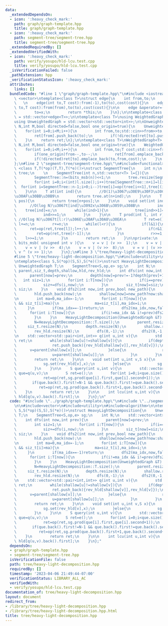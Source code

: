 ```yaml
---
data:
  _extendedDependsOn:
  - icon: ':heavy_check_mark:'
    path: graph/graph-template.hpp
    title: graph/graph-template.hpp
  - icon: ':heavy_check_mark:'
    path: segment-tree/segment-tree.hpp
    title: segment-tree/segment-tree.hpp
  _extendedRequiredBy: []
  _extendedVerifiedWith:
  - icon: ':heavy_check_mark:'
    path: verify/yosupo/hld-lcu.test.cpp
    title: verify/yosupo/hld-lcu.test.cpp
  _isVerificationFailed: false
  _pathExtension: hpp
  _verificationStatusIcon: ':heavy_check_mark:'
  attributes:
    links: []
  bundledCode: "#line 1 \"graph/graph-template.hpp\"\n#include <iostream>\n#include\
    \ <vector>\ntemplate<class T>\nstruct edge{\n    int from,to;\n    T cost;\n \
    \   \n    edge(int to,T cost):from(-1),to(to),cost(cost){}\n    edge(int from,int\
    \ to,T cost):from(from),to(to),cost(cost){}\n\n    edge &operator=(const int &x){\n\
    \        to=x;\n        return *this;\n    }\n};\n\ntemplate<class T>\nusing Edges\
    \ = std::vector<edge<T>>;\n\ntemplate<class T>\nusing WeightedGraph = std::vector<Edges<T>>;\n\
    using UnweightedGraph = std::vector<std::vector<int>>;\n\nUnweightedGraph input_graph(int\
    \ N,int M,bool directed=false,bool one_origin=true){\n    UnweightedGraph ret(N);\n\
    \    for(int i=0;i<M;i++){\n        int from,to;std::cin>>from>>to;\n        if(one_origin)from--,to--;\n\
    \        ret[from].push_back(to);\n        if(!directed)ret[to].push_back(from);\n\
    \    }\n    return ret;\n};\n\ntemplate<class T>\nWeightedGraph<T> input_wgraph(int\
    \ N,int M,bool directed=false,bool one_origin=true){\n    WeightedGraph<T> ret(N);\n\
    \    for(int i=0;i<M;i++){\n        int from,to;T cost;std::cin>>from>>to>>cost;\n\
    \        if(one_origin)from--,to--;\n        ret[from].emplace_back(from,to,cost);\n\
    \        if(!directed)ret[to].emplace_back(to,from,cost);\n    }\n    return ret;\n\
    };\n#line 2 \"segment-tree/segment-tree.hpp\"\n#include<functional>\ntemplate\
    \ <class T,T(*op)(T,T),T(*e)()>\nstruct SegmentTree{\n    int n;\n    std::vector<T>\
    \ tree;\n    \n    SegmentTree(int n,std::vector<T> l={}){\n        //SegmentTree<T,op,e>(n,l={})\n\
    \        SegmentTree::n=(bits_msb(n))<<1;\n        tree.resize(SegmentTree::n*2,e());\n\
    \        for(int i=0;i<(int)l.size();i++)tree[SegmentTree::n+i]=l[i];\n      \
    \  for(int i=SegmentTree::n-1;i>0;i--)tree[i]=op(tree[i<<1],tree[(i<<1)+1]);\n\
    \    }\n\n    T at(int ind){\n        //O(1)\u3067\u30E9\u30F3\u30C0\u30E0\u30A2\
    \u30AF\u30BB\u30B9\n        return tree.at(n+ind);\n    }\n\n    T operator[](int\
    \ pos){\n        return tree[n+pos];\n    }\n\n    void set(int ind,T x){\n  \
    \      //O(log N)\u3067t[ind]\u3092x\u306B\u3059\u308B\n        ind+=n;\n    \
    \    tree[ind]=x;\n        while(ind>1){\n            tree[ind>>1]=op(tree[ind],tree[ind^1]);\n\
    \            ind>>=1;\n        }\n    }\n\n    T prod(int l, int r){\n       \
    \ //O(log N)\u3067t[l:r)\u306E\u30AF\u30A8\u30EA\n        T ret=e();\n       \
    \ l+=n;\n        r+=n;\n        while(l<r){\n            if(l&1){\n          \
    \      ret=op(ret,tree[l]);l++;\n            }\n            if(r&1){\n       \
    \         ret=op(ret,tree[r-1]);\n            }\n            r>>=1;\n        \
    \    l>>=1;\n        }\n        return ret;\n    }\n\nprivate:\n    unsigned int\
    \ bits_msb( unsigned int v ){\n    v = v | (v >>  1);\n    v = v | (v >>  2);\n\
    \    v = v | (v >>  4);\n    v = v | (v >>  8);\n    v = v | (v >> 16);\n    return\
    \ v ^ (v >> 1);\n    }\n};\n#line 3 \"tree/heavy-light-decomposition.hpp\"\n\n\
    #line 5 \"tree/heavy-light-decomposition.hpp\"\n#include<utility>\n#include<algorithm>\n\
    \ntemplate<class S,S(*op)(S,S),S(*e)()>\nstruct HeavyLightDecomposition{\n   \
    \ UnweightedGraph T;\n    SegmentTree<S,op,e> sg;\n    int N;\n    std::vector<int>\
    \ parent,siz_t,depth,shallow,hld,rev_hld;\n    int dfs(int now,int prev){\n  \
    \      parent[now]=prev;\n        depth[now]=prev!=-1?depth[prev]+1:0;\n     \
    \   int siz=1;\n        for(int i:T[now]){\n            if(i==prev)continue;\n\
    \            siz+=dfs(i,now);\n        }\n        siz_t[now]=siz;\n        return\
    \ siz;\n    }\n    void dfs2(int now,int prev,bool new_path){\n        rev_hld[now]=hld.size();\n\
    \        hld.push_back(now);\n        shallow[now]=new_path?now:shallow[prev];\n\
    \n        int ma=0,ma_idx=-1;\n        for(int i:T[now]){\n            if(i!=prev\
    \ && siz_t[i]>ma){\n                ma=siz_t[i],ma_idx=i;\n            }\n   \
    \     }\n        if(ma_idx==-1)return;\n        dfs2(ma_idx,now,false);\n\n  \
    \      for(int i:T[now]){\n            if(i!=ma_idx && i!=prev)dfs2(i,now,true);\n\
    \        }\n    }\n    HeavyLightDecomposition(UnweightedGraph &T):T(T),sg(SegmentTree<S,op,e>(T.size())){\n\
    \        N=HeavyLightDecomposition::T.size();\n        parent.resize(N);\n   \
    \     siz_t.resize(N);\n        depth.resize(N);\n        shallow.resize(N);\n\
    \        rev_hld.resize(N);\n        dfs(0,-1);\n        dfs2(0,-1,1);\n    }\n\
    \n    std::vector<std::pair<int,int>> q(int u,int v){\n        std::vector<std::pair<int,int>>\
    \ ret;\n        while(shallow[u]!=shallow[v]){\n            if(depth[shallow[u]]<=depth[shallow[v]]){\n\
    \                ret.push_back({rev_hld[shallow[v]],rev_hld[v]});\n          \
    \      v=parent[shallow[v]];\n            }else{\n                ret.push_back({rev_hld[shallow[u]],rev_hld[u]});\n\
    \                u=parent[shallow[u]];\n            }\n        }\n        ret.push_back({std::min(rev_hld[u],rev_hld[v]),std::max(rev_hld[u],rev_hld[v])});\n\
    \        return ret;\n    }\n\n    void set(int u,int v,S x){\n        if(parent[v]==u){\n\
    \            sg.set(rev_hld[v],x);\n        }else{\n            sg.set(rev_hld[u],x);\n\
    \        }\n    }\n\n    S query(int u,int v){\n        std::vector<std::pair<int,int>>\
    \ que=q(u,v);\n        S ret=e();\n        for(int i=0;i<que.size()-1;i++){\n\
    \            ret=op(ret,sg.prod(que[i].first,que[i].second+1));\n        }\n \
    \       if(que.back().first!=N-1 && que.back().first!=que.back().second){\n  \
    \          ret=op(ret,sg.prod(que.back().first+1,que.back().second+1));\n    \
    \    }\n        return ret;\n    }\n\n    int lcu(int u,int v){\n        return\
    \ hld[q(u,v).back().first];\n    }\n};\n"
  code: "#include \"../graph/graph-template.hpp\"\n#include \"../segment-tree/segment-tree.hpp\"\
    \n\n#include<vector>\n#include<utility>\n#include<algorithm>\n\ntemplate<class\
    \ S,S(*op)(S,S),S(*e)()>\nstruct HeavyLightDecomposition{\n    UnweightedGraph\
    \ T;\n    SegmentTree<S,op,e> sg;\n    int N;\n    std::vector<int> parent,siz_t,depth,shallow,hld,rev_hld;\n\
    \    int dfs(int now,int prev){\n        parent[now]=prev;\n        depth[now]=prev!=-1?depth[prev]+1:0;\n\
    \        int siz=1;\n        for(int i:T[now]){\n            if(i==prev)continue;\n\
    \            siz+=dfs(i,now);\n        }\n        siz_t[now]=siz;\n        return\
    \ siz;\n    }\n    void dfs2(int now,int prev,bool new_path){\n        rev_hld[now]=hld.size();\n\
    \        hld.push_back(now);\n        shallow[now]=new_path?now:shallow[prev];\n\
    \n        int ma=0,ma_idx=-1;\n        for(int i:T[now]){\n            if(i!=prev\
    \ && siz_t[i]>ma){\n                ma=siz_t[i],ma_idx=i;\n            }\n   \
    \     }\n        if(ma_idx==-1)return;\n        dfs2(ma_idx,now,false);\n\n  \
    \      for(int i:T[now]){\n            if(i!=ma_idx && i!=prev)dfs2(i,now,true);\n\
    \        }\n    }\n    HeavyLightDecomposition(UnweightedGraph &T):T(T),sg(SegmentTree<S,op,e>(T.size())){\n\
    \        N=HeavyLightDecomposition::T.size();\n        parent.resize(N);\n   \
    \     siz_t.resize(N);\n        depth.resize(N);\n        shallow.resize(N);\n\
    \        rev_hld.resize(N);\n        dfs(0,-1);\n        dfs2(0,-1,1);\n    }\n\
    \n    std::vector<std::pair<int,int>> q(int u,int v){\n        std::vector<std::pair<int,int>>\
    \ ret;\n        while(shallow[u]!=shallow[v]){\n            if(depth[shallow[u]]<=depth[shallow[v]]){\n\
    \                ret.push_back({rev_hld[shallow[v]],rev_hld[v]});\n          \
    \      v=parent[shallow[v]];\n            }else{\n                ret.push_back({rev_hld[shallow[u]],rev_hld[u]});\n\
    \                u=parent[shallow[u]];\n            }\n        }\n        ret.push_back({std::min(rev_hld[u],rev_hld[v]),std::max(rev_hld[u],rev_hld[v])});\n\
    \        return ret;\n    }\n\n    void set(int u,int v,S x){\n        if(parent[v]==u){\n\
    \            sg.set(rev_hld[v],x);\n        }else{\n            sg.set(rev_hld[u],x);\n\
    \        }\n    }\n\n    S query(int u,int v){\n        std::vector<std::pair<int,int>>\
    \ que=q(u,v);\n        S ret=e();\n        for(int i=0;i<que.size()-1;i++){\n\
    \            ret=op(ret,sg.prod(que[i].first,que[i].second+1));\n        }\n \
    \       if(que.back().first!=N-1 && que.back().first!=que.back().second){\n  \
    \          ret=op(ret,sg.prod(que.back().first+1,que.back().second+1));\n    \
    \    }\n        return ret;\n    }\n\n    int lcu(int u,int v){\n        return\
    \ hld[q(u,v).back().first];\n    }\n};"
  dependsOn:
  - graph/graph-template.hpp
  - segment-tree/segment-tree.hpp
  isVerificationFile: false
  path: tree/heavy-light-decomposition.hpp
  requiredBy: []
  timestamp: '2023-04-06 21:49:44-07:00'
  verificationStatus: LIBRARY_ALL_AC
  verifiedWith:
  - verify/yosupo/hld-lcu.test.cpp
documentation_of: tree/heavy-light-decomposition.hpp
layout: document
redirect_from:
- /library/tree/heavy-light-decomposition.hpp
- /library/tree/heavy-light-decomposition.hpp.html
title: tree/heavy-light-decomposition.hpp
---
```

